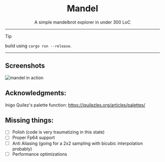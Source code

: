 <div align="center">
  <h1>Mandel</h1>
  A simple mandelbrot explorer in under 300 LoC
</div>

<hr>

> [!TIP]
> build using `cargo run --release`.

<hr>

## Screenshots
![mandel in action](https://github.com/rice7th/mandel/assets/93940240/17b0b9be-ddcc-40e5-9301-ef2b365d2d57)


## Acknowledgments:
Inigo Quilez's palette function: https://iquilezles.org/articles/palettes/

## Missing things:
- [ ] Polish (code is very traumatizing in this state)
- [ ] Proper Fp64 support
- [ ] Anti Aliasing (going for a 2x2 sampling with bicubic interpolation probably)
- [ ] Performance optimizations
